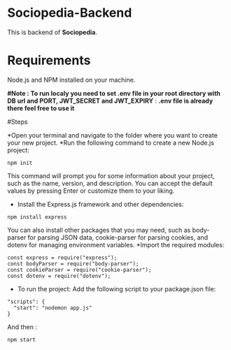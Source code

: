 # Sociopedia-Backend

This is backend of **Sociopedia**.

# Requirements
Node.js and NPM installed on your machine.

**#Note : To run localy you need to set .env file in your root directory with DB url and PORT, JWT_SECRET and JWT_EXPIRY** : **.env file is already there feel free to use it**



#Steps

*Open your terminal and navigate to the folder where you want to create your new project.
*Run the following command to create a new Node.js project:
```
npm init

```
This command will prompt you for some information about your project, such as the name, version, and description. You can accept the default values by pressing Enter or customize them to your liking.
* Install the Express.js framework and other dependencies:
```
npm install express

```
You can also install other packages that you may need, such as body-parser for parsing JSON data, cookie-parser for parsing cookies, and dotenv for managing environment variables.
*Import the required modules:
```
const express = require("express");
const bodyParser = require("body-parser");
const cookieParser = require("cookie-parser");
const dotenv = require("dotenv");

```
* To run the project:
Add the following script to your package.json file:
```
"scripts": {
  "start": "nodemon app.js"
}

```
And then :
```
npm start

```
